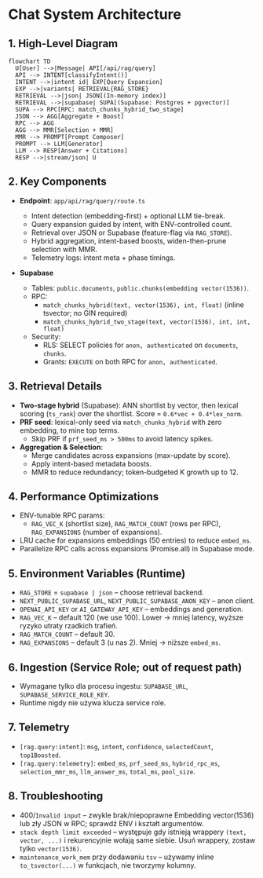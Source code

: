 # Chat System Architecture

## 1. High-Level Diagram

```mermaid
flowchart TD
  U[User] -->|Message| API[/api/rag/query]
  API --> INTENT[classifyIntent()]
  INTENT -->|intent id| EXP[Query Expansion]
  EXP -->|variants| RETRIEVAL{RAG_STORE}
  RETRIEVAL -->|json| JSON[(In-memory index)]
  RETRIEVAL -->|supabase| SUPA[(Supabase: Postgres + pgvector)]
  SUPA --> RPC[RPC: match_chunks_hybrid_two_stage]
  JSON --> AGG[Aggregate + Boost]
  RPC --> AGG
  AGG --> MMR[Selection + MMR]
  MMR --> PROMPT[Prompt Composer]
  PROMPT --> LLM[Generator]
  LLM --> RESP[Answer + Citations]
  RESP -->|stream/json| U
```

## 2. Key Components
- **Endpoint**: `app/api/rag/query/route.ts`
  - Intent detection (embedding-first) + optional LLM tie-break.
  - Query expansion guided by intent, with ENV-controlled count.
  - Retrieval over JSON or Supabase (feature-flag via `RAG_STORE`).
  - Hybrid aggregation, intent-based boosts, widen-then-prune selection with MMR.
  - Telemetry logs: intent meta + phase timings.

- **Supabase**
  - Tables: `public.documents`, `public.chunks(embedding vector(1536))`.
  - RPC:
    - `match_chunks_hybrid(text, vector(1536), int, float)` (inline tsvector; no GIN required)
    - `match_chunks_hybrid_two_stage(text, vector(1536), int, int, float)`
  - Security:
    - RLS: SELECT policies for `anon, authenticated` on `documents`, `chunks`.
    - Grants: `EXECUTE` on both RPC for `anon, authenticated`.

## 3. Retrieval Details
- **Two-stage hybrid** (Supabase): ANN shortlist by vector, then lexical scoring (`ts_rank`) over the shortlist. Score = `0.6*vec + 0.4*lex_norm`.
- **PRF seed**: lexical-only seed via `match_chunks_hybrid` with zero embedding, to mine top terms.
  - Skip PRF if `prf_seed_ms > 500ms` to avoid latency spikes.
- **Aggregation & Selection**:
  - Merge candidates across expansions (max-update by score).
  - Apply intent-based metadata boosts.
  - MMR to reduce redundancy; token-budgeted K growth up to 12.

## 4. Performance Optimizations
- ENV-tunable RPC params:
  - `RAG_VEC_K` (shortlist size), `RAG_MATCH_COUNT` (rows per RPC), `RAG_EXPANSIONS` (number of expansions).
- LRU cache for expansions embeddings (50 entries) to reduce `embed_ms`.
- Parallelize RPC calls across expansions (Promise.all) in Supabase mode.

## 5. Environment Variables (Runtime)
- `RAG_STORE` = `supabase | json` – choose retrieval backend.
- `NEXT_PUBLIC_SUPABASE_URL`, `NEXT_PUBLIC_SUPABASE_ANON_KEY` – anon client.
- `OPENAI_API_KEY` or `AI_GATEWAY_API_KEY` – embeddings and generation.
- `RAG_VEC_K` – default 120 (we use 100). Lower → mniej latency, wyższe ryzyko utraty rzadkich trafień.
- `RAG_MATCH_COUNT` – default 30.
- `RAG_EXPANSIONS` – default 3 (u nas 2). Mniej → niższe `embed_ms`.

## 6. Ingestion (Service Role; out of request path)
- Wymagane tylko dla procesu ingestu: `SUPABASE_URL`, `SUPABASE_SERVICE_ROLE_KEY`.
- Runtime nigdy nie używa klucza service role.

## 7. Telemetry
- `[rag.query:intent]`: `msg`, `intent`, `confidence`, `selectedCount`, `top1Boosted`.
- `[rag.query:telemetry]`: `embed_ms`, `prf_seed_ms`, `hybrid_rpc_ms`, `selection_mmr_ms`, `llm_answer_ms`, `total_ms`, `pool_size`.

## 8. Troubleshooting
- 400/`Invalid input` – zwykle brak/niepoprawne Embedding vector(1536) lub zły JSON w RPC; sprawdź ENV i kształt argumentów.
- `stack depth limit exceeded` – występuje gdy istnieją wrappery `(text, vector, ...)` i rekurencyjnie wołają same siebie. Usuń wrappery, zostaw tylko `vector(1536)`.
- `maintenance_work_mem` przy dodawaniu `tsv` – używamy inline `to_tsvector(...)` w funkcjach, nie tworzymy kolumny.
